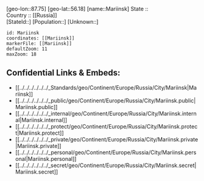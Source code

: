 ﻿---
location: [56.18,87.75] 
mapzoom: [7,12] 
mapmarker: city 
type: City
tags:
- geo/City


SpocWebEntityId: 32300
isDeleted: false
confidential: public

---
[geo-lon::87.75] 
[geo-lat::56.18] 
[name::Mariinsk] 
State ::  
Country :: [[Russia]]  
[StateId::] 
[Population::] 
[Unknown::] 


```leaflet
id: Mariinsk
coordinates: [[Mariinsk]] 
markerFile: [[Mariinsk]] 
defaultZoom: 11 
maxZoom: 18
```


## Confidential Links & Embeds: 
- [[../../../../../../_Standards/geo/Continent/Europe/Russia/City/Mariinsk|Mariinsk]] 
- [[../../../../../../_public/geo/Continent/Europe/Russia/City/Mariinsk.public|Mariinsk.public]] 
- [[../../../../../../_internal/geo/Continent/Europe/Russia/City/Mariinsk.internal|Mariinsk.internal]] 
- [[../../../../../../_protect/geo/Continent/Europe/Russia/City/Mariinsk.protect|Mariinsk.protect]] 
- [[../../../../../../_private/geo/Continent/Europe/Russia/City/Mariinsk.private|Mariinsk.private]] 
- [[../../../../../../_personal/geo/Continent/Europe/Russia/City/Mariinsk.personal|Mariinsk.personal]] 
- [[../../../../../../_secret/geo/Continent/Europe/Russia/City/Mariinsk.secret|Mariinsk.secret]] 
